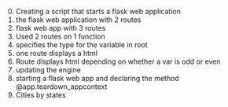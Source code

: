 0. Creating a script that starts a flask web application
1. the flask web application with 2 routes
2. flask web app with 3 routes
3. Used 2 routes on 1 function
4. specifies the type for the variable in root
5. one route displays a html
6. Route displays html depending on whether a var is odd or even
7. updating the engine
8. starting a flask web app and declaring the method @app.teardown_appcontext
9. Cities by states
